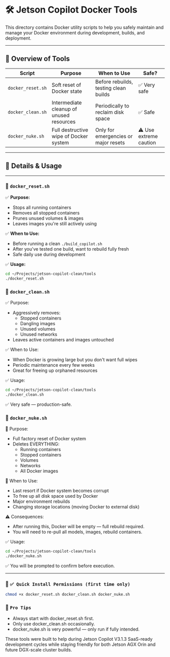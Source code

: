 # 🛠 Jetson Copilot Docker Tools

This directory contains Docker utility scripts to help you safely maintain and manage your Docker environment during development, builds, and deployment.

---

## 🚦 Overview of Tools

| Script | Purpose | When to Use | Safe? |
|--------|---------|-------------|-------|
| `docker_reset.sh` | Soft reset of Docker state | Before rebuilds, testing clean builds | ✅ Very safe |
| `docker_clean.sh` | Intermediate cleanup of unused resources | Periodically to reclaim disk space | ✅ Safe |
| `docker_nuke.sh` | Full destructive wipe of Docker system | Only for emergencies or major resets | ⚠ Use extreme caution |

---

## 🔧 Details & Usage

---

### 🔨 `docker_reset.sh`

✅ **Purpose:**
- Stops all running containers
- Removes all stopped containers
- Prunes unused volumes & images
- Leaves images you're still actively using

✅ **When to Use:**
- Before running a clean `./build_copilot.sh`  
- After you've tested one build, want to rebuild fully fresh
- Safe daily use during development

✅ **Usage:**

```bash
cd ~/Projects/jetson-copilot-clean/tools
./docker_reset.sh
```

### 🔨 `docker_clean.sh`
✅ Purpose:

- Aggressively removes:
    - Stopped containers
    - Dangling images
    - Unused volumes
    - Unused networks
- Leaves active containers and images untouched

✅ When to Use:

- When Docker is growing large but you don't want full wipes
- Periodic maintenance every few weeks
- Great for freeing up orphaned resources

✅ Usage:
```bash
cd ~/Projects/jetson-copilot-clean/tools
./docker_clean.sh
```
✅ Very safe — production-safe.

### 🔨 `docker_nuke.sh`
🚨 Purpose:
- Full factory reset of Docker system
- Deletes EVERYTHING:
    - Running containers
    - Stopped containers
    - Volumes
    - Networks
    - All Docker images

🚨 When to Use:
- Last resort if Docker system becomes corrupt
- To free up all disk space used by Docker
- Major environment rebuilds
- Changing storage locations (moving Docker to external disk)

⚠ Consequences:
- After running this, Docker will be empty — full rebuild required.
- You will need to re-pull all models, images, rebuild containers.

✅ Usage:
```bash
cd ~/Projects/jetson-copilot-clean/tools
./docker_nuke.sh
```
✅ You will be prompted to confirm before execution.

---

### 🔧 `✅ Quick Install Permissions (first time only)`
```bash
chmod +x docker_reset.sh docker_clean.sh docker_nuke.sh
```
### 📝 `Pro Tips`
- Always start with docker_reset.sh first.
- Only use docker_clean.sh occasionally.
- docker_nuke.sh is very powerful — only run if fully intended.

These tools were built to help during Jetson Copilot V3.1.3 SaaS-ready development cycles while staying friendly for both Jetson AGX Orin and future DGX-scale cluster builds.

